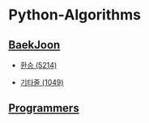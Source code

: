# Python-Algorithms

## [BaekJoon](https://www.acmicpc.net/)

* [환승 (5214)](https://github.com/almond0115/Python-Algorithms/blob/main/BaekJoon/gold2_5214.py) 

* [기타줄 (1049)](https://github.com/almond0115/Python-Algorithms/blob/main/BaekJoon/silver4_1049.py)  

## [Programmers](https://school.programmers.co.kr/learn/challenges?order=recent&partIds=33882)
